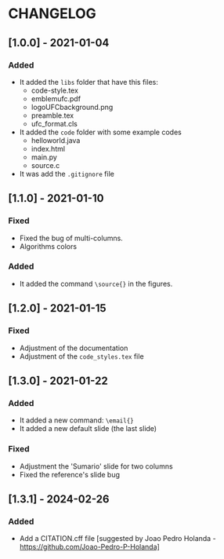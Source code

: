 # CHANGELOG

## [1.0.0] - 2021-01-04
### Added
- It added the `libs` folder that have this files:
  - code-style.tex
  - emblemufc.pdf
  - logoUFCbackground.png
  - preamble.tex
  - ufc_format.cls
- It added the `code` folder with some example codes
  - helloworld.java
  - index.html
  - main.py
  - source.c
- It was add the `.gitignore` file

## [1.1.0] - 2021-01-10
### Fixed
- Fixed the bug of multi-columns.
- Algorithms colors

### Added
- It added the command `\source{}` in the figures.

## [1.2.0] - 2021-01-15
### Fixed
- Adjustment of the documentation
- Adjustment of the `code_styles.tex` file

## [1.3.0] - 2021-01-22
### Added
- It added a new command: `\email{}`
- It added a new default slide (the last slide)

### Fixed
- Adjustment the 'Sumario' slide for two columns
- Fixed the reference's slide bug

## [1.3.1] - 2024-02-26
### Added
- Add a CITATION.cff file [suggested by Joao Pedro Holanda - https://github.com/Joao-Pedro-P-Holanda]